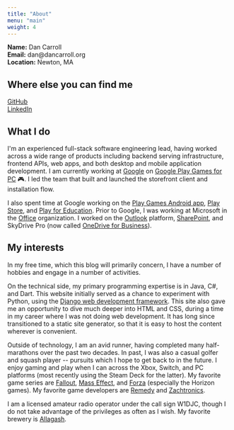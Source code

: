 ```yaml
---
title: "About"
menu: "main"
weight: 4
---
```


**Name:** Dan Carroll  
**Email:** dan&#64;dancarroll&#46;org  
**Location:** Newton, MA  

Where else you can find me
--------------------------
[GitHub](https://github.com/dancarroll)  
[LinkedIn](http://www.linkedin.com/pub/daniel-carroll/1a/370/b17)  

What I do
---------
I'm an experienced full-stack software engineering lead, having worked across a wide range of products including backend serving
infrastructure, frontend APIs, web apps, and both desktop and mobile application development. I am currently working at [Google][google]
on [Google Play Games for PC][gpgpc] 🎮. I led the team that built and launched the storefront client and installation flow.

I also spent time at Google working on the [Play Games Android app][gpg], [Play Store][playstore], and [Play for Education][gpfe]. Prior to
Google, I was working at Microsoft in the [Office][office] organization. I worked on the [Outlook][outlook] platform,
[SharePoint][sharepoint], and SkyDrive Pro (now called [OneDrive for Business][skydrivepro]).

My interests
------------
In my free time, which this blog will primarily concern, I have a number of hobbies and engage in a number of activities.

On the technical side, my primary programming expertise is in Java, C#, and Dart. This website initially served as a chance to experiment with
Python, using the [Django web development framework][django]. This site also gave me an opportunity to dive much deeper into HTML and CSS,
during a time in my career where I was not doing web development. It has long since transitioned to a static site generator, so that it is easy
to host the content wherever is convenient.

Outside of technology, I am an avid runner, having completed many half-marathons over the past two decades. In past, I was also a casual
golfer and squash player -- pursuits which I hope to get back to in the future. I enjoy gaming and play when I can across the Xbox, Switch, and
PC platforms (most recently using the Steam Deck for the latter). My favorite game series are [Fallout][fallout], [Mass Effect][masseffect],
and [Forza][forza] (especially the Horizon games). My favorite game developers are [Remedy][remedy] and [Zachtronics][zachtronics].

I am a licensed amateur radio operator under the call sign W1DJC, though I do not take advantage of the privileges as often as I wish.
My favorite brewery is [Allagash][allagash].

[google]: https://google.com
[gpgpc]: https://play.google.com/googleplaygames
[gpg]: https://play.google.com/store/apps/details?id=com.google.android.play.games
[playstore]: https://play.google.com/
[gpfe]: https://cloud.googleblog.com/2013/11/introducing-tablets-with-google-play.html
[office]: https://en.wikipedia.org/wiki/Microsoft_Office
[outlook]: https://en.wikipedia.org/wiki/Microsoft_Outlook
[sharepoint]: https://en.wikipedia.org/wiki/SharePoint
[skydrivepro]: https://www.microsoft.com/en-us/microsoft-365/onedrive/onedrive-for-business
[django]: https://www.djangoproject.com/
[fallout]: https://en.wikipedia.org/wiki/Fallout_(franchise)
[masseffect]: https://en.wikipedia.org/wiki/Mass_Effect
[forza]: https://en.wikipedia.org/wiki/Forza
[remedy]: https://en.wikipedia.org/wiki/Remedy_Entertainment
[zachtronics]: https://en.wikipedia.org/wiki/Zachtronics
[allagash]: https://www.allagash.com/